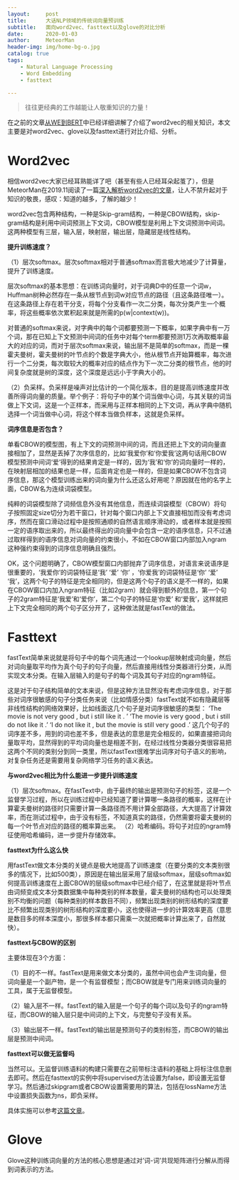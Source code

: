 ```yaml
---
layout:     post
title:      大话NLP领域的传统词向量预训练
subtitle:   面向word2vec、fasttext以及glove的对比分析
date:       2020-01-03
author:     MeteorMan
header-img: img/home-bg-o.jpg
catalog: true
tags:
    - Natural Language Processing
    - Word Embedding
    - fasttext

---
```


>往往更经典的工作越能让人敬重知识的力量！


在之前的文章[从WE到BERT]([https://vincent131499.github.io/2019/12/23/%E4%BB%8EWE%E5%88%B0BERT/](https://vincent131499.github.io/2019/12/23/从WE到BERT/))中已经详细讲解了介绍了word2vec的相关知识，本文主要是对word2vec、glove以及fasttext进行对比介绍、分析。

# Word2vec

​		相信word2vec大家已经耳熟能详了吧（甚至有些人已经耳朵起茧了），但是MeteorMan在2019.11阅读了一篇[深入解析word2vec的文章](https://spaces.ac.cn/usr/uploads/2017/04/2833204610.pdf)，让人不禁升起对于知识的敬畏，感叹：知道的越多，了解的越少！	

​		word2vec包含两种结构，一种是Skip-gram结构，一种是CBOW结构，skip-gram结构是利用中间词预测上下文词，CBOW模型是利用上下文词预测中间词。这两种模型有三层，输入层，映射层，输出层，隐藏层是线性结构。

**提升训练速度？**

（1）层次softmax。层次softmax相对于普通softmax而言极大地减少了计算量，提升了训练速度。

层次softmax的基本思想：在训练词向量时，对于词典D中的任意一个词w，Huffman树种必然存在一条从根节点到词w对应节点的路径（且这条路径唯一）。在这条路径上存在若干分支，将每个分支看作一次二分类，每次分类产生一个概率，将这些概率依次累积起来就是所需的p(w|context(w))。

对普通的softmax来说，对字典中的每个词都要预测一下概率，如果字典中有一万个词，那在已知上下文预测中间词的任务中对每个term都要预测1万次再取概率最大的对应的词，而对于层次softmax来说，输出层不是简单的softmax，而是一棵霍夫曼树，霍夫曼树的叶节点的个数是字典大小，他从根节点开始算概率，每次进行一个二分类，每次取较大的概率对应的结点作为下一次二分类的根节点，他的时间复杂度就是树的深度，这个深度是远远小于字典大小的。

（2）负采样。负采样是噪声对比估计的一个简化版本，目的是提高训练速度并改善所得词向量的质量。举个例子：将句子中的某个词当做中心词，与其关联的词当做上下文词，这是一个正样本，而采用与正样本相同的上下文词，再从字典中随机选择一个词当做中心词，将这个样本当做负样本，这就是负采样。

**词序信息是否包含？**

单看CBOW的模型图，有上下文的词预测中间的词，而且还把上下文的词向量直接相加了，显然是丢掉了次序信息的，比如‘我爱你’和‘你爱我’这两句话用CBOW模型预测中间词‘爱’得到的结果肯定是一样的，因为‘我’和‘你’的词向量时一样的，在映射层相加的结果也是一样，后面肯定也是一样的，但是如果CBOW不包含词序信息，那这个模型训练出来的词向量为什么还这么好用呢？原因就在他的名字上面，CBOW名为连续词袋模型。

纯粹的词袋模型除了词频信息外没有其他信息，而连续词袋模型（CBOW）将句子按照固定size切分为若干窗口，针对每个窗口内部上下文直接相加而没有考虑词序，然而在窗口滑动过程中是按照通顺的自然语言顺序滑动的，或者样本就是按照一定的语序取出来的，所以最终得出的词向量中会包含一定的语序信息，只不过通过取样得到的语序信息对词向量的约束很小，不如在CBOW窗口内部加入ngram这种强约束得到的词序信息明确且强烈。

OK，这个问题明确了，CBOW模型窗口内部抛弃了词序信息，对语言来说语序是很重要的，‘我爱你’的词袋特征是‘我’ ‘爱’ ‘你’ ，‘你爱我’的词袋特征是‘你’ ‘爱’ ‘我’，这两个句子的特征是完全相同的，但是这两个句子的语义是不一样的，如果在CBOW窗口内加入ngram特征（比如2gram）就会得到额外的信息，第一个句子的2gram特征是‘我爱’和‘爱你’，第二个句子的特征是‘你爱’ 和‘爱我’，这样就把上下文完全相同的两个句子区分开了，这种做法就是fastText的做法。



# Fasttext

fastText简单来说就是将句子中的每个词先通过一个lookup层映射成词向量，然后对词向量取平均作为真个句子的句子向量，然后直接用线性分类器进行分类，从而实现文本分类。在输入层输入的是句子的每个词及其句子对应的ngram特征。

这是对于句子结构简单的文本来说，但是这种方法显然没有考虑词序信息，对于那些对词序很敏感的句子分类任务来说（比如情感分类）fastText就不如有隐藏层等非线性结构的网络效果好，比如线面这几个句子是对词序很敏感的类型：
‘The movie is not very good , but i still like it . ’
‘The movie is very good , but i still do not like it .’
‘I do not like it , but the movie is still very good .’
这几个句子的词序差不多，用到的词也差不多，但是表达的意思是完全相反的，如果直接把词向量取平均，显然得到的平均词向量也是相差不到，在经过线性分类器分类很容易把这两个不同的类别分到同一类里，所以fastText很难学出词序对句子语义的影响，对复杂任务还是需要用复杂网络学习任务的语义表达。

**与word2vec相比为什么能进一步提升训练速度**

（1）层次softmax。在fastText中，由于最终的输出是预测句子的标签，这是一个监督学习过程，所以在训练过程中已经知道了要计算哪一条路径的概率，这样在计算霍夫曼树的路径时只需要计算一条路径而不用计算全部路径，大大提高了计算效率，而在测试过程中，由于没有标签，不知道真实的路径，仍然需要将霍夫曼树的每一个叶节点对应的路径的概率算出来。
（2）哈希编码。将句子对应的ngram特征使用哈希编码，进一步提升存储效率。

**fasttext为什么这么快**

用fastText做文本分类的关键点是极大地提高了训练速度（在要分类的文本类别很多的情况下，比如500类），原因是在输出层采用了层级softmax，层级softmax如何提高训练速度在上面CBOW的层级softmax中已经介绍了，在这里就是将叶节点由词频变成文本分类数据集中每种类别的样本数量，霍夫曼树的结构也可以处理类别不均衡的问题（每种类别的样本数目不同），频繁出现类别的树形结构的深度要比不频繁出现类别的树形结构的深度要小，这也使得进一步的计算效率更高（意思是数目多的样本深度小，那很多样本都只需乘一次就把概率计算出来了，自然就快）。

**fasttext与CBOW的区别**

主要体现在3个方面：

（1）目的不一样。fastText是用来做文本分类的，虽然中间也会产生词向量，但词向量是一个副产物，是一个有监督模型；而CBOW就是专门用来训练词向量的工具，属于无监督模型。

（2）输入层不一样。fastText的输入层是一个句子的每个词以及句子的ngram特征，而CBOW的输入层只是中间词的上下文，与完整句子没有关系。

（3）输出层不一样。fastText的输出层是预测句子的类别标签，而CBOW的输出层是预测中间词。

**fasttext可以做无监督吗**

当然可以。无监督训练语料的构建只需要在之前带标注语料的基础上将标注信息删去即可。然后在fasttext的实例中将supervised方法设置为false，即设置无监督学习。然后通过skipgram或者CBOW设置需要用的算法，包括在lossName方法中设置损失函数为ns，即负采样。

具体实施可以参考[这篇文章](https://www.okcode.net/article/80256)。

# Glove

Glove这种训练词向量的方法的核心思想是通过对’词-词’共现矩阵进行分解从而得到词表示的方法。
